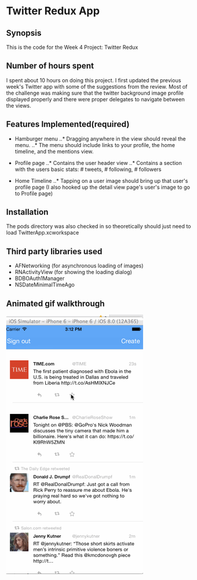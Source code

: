 
Twitter Redux App
================
## Synopsis

This is the code for the Week 4 Project: Twitter Redux

## Number of hours spent

I spent about 10 hours on doing this project. I first updated the previous week's Twitter app with some of the suggestions from the review. Most of the challenge was making sure that 
the twitter background image profile displayed properly and there were proper delegates to navigate between the views.

## Features Implemented(required)

* Hamburger menu
..* Dragging anywhere in the view should reveal the menu.
..* The menu should include links to your profile, the home timeline, and the mentions view.

* Profile page
..* Contains the user header view
..* Contains a section with the users basic stats: # tweets, # following, # followers

* Home Timeline
..* Tapping on a user image should bring up that user's profile page (I also hooked up the detail view page's user's image to go to Profile page)


## Installation
The pods directory was also checked in so theoretically should just need to load TwitterApp.xcworkspace

## Third party libraries used

* AFNetworking (for asynchronous loading of images)
* RNActivityView (for showing the loading dialog)
* BDBOAuth1Manager
* NSDateMinimalTimeAgo


## Animated gif walkthrough
![Video Walkthrough](walkThrough.gif)
